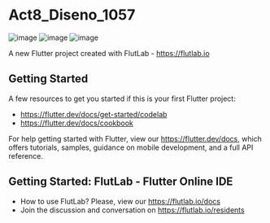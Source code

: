 # Act8_Diseno_1057
![image](https://github.com/user-attachments/assets/d9187e54-829d-4a4d-8f01-251a2b4cd239)
![image](https://github.com/user-attachments/assets/2d6306eb-0497-4c5f-bb9a-28c941dde16b)
![image](https://github.com/user-attachments/assets/2e89b6e1-e17d-4a71-9d4e-0cd30c6e54a4)


A new Flutter project created with FlutLab - https://flutlab.io

## Getting Started

A few resources to get you started if this is your first Flutter project:

- https://flutter.dev/docs/get-started/codelab
- https://flutter.dev/docs/cookbook

For help getting started with Flutter, view our
https://flutter.dev/docs, which offers tutorials,
samples, guidance on mobile development, and a full API reference.

## Getting Started: FlutLab - Flutter Online IDE

- How to use FlutLab? Please, view our https://flutlab.io/docs
- Join the discussion and conversation on https://flutlab.io/residents
